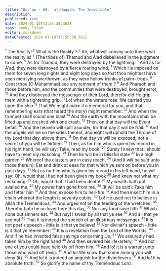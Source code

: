 ```yaml
---
title: "Qur'an — 69.  al-Haqqah: The Inevitable"
description: 
published: true
date: 2024-01-10T13:55:38.362Z
tags: book, Islam
editor: markdown
dateCreated: 2024-01-10T13:55:38.362Z
---
```




<span id="v1"><sup><small>1</small></sup></span>  The Reality!
<span id="v2"><sup><small>2</small></sup></span>  What is the Reality ?
<span id="v3"><sup><small>3</small></sup></span>  Ah, what will convey unto thee what the reality is!
<span id="v4"><sup><small>4</small></sup></span>  (The tribes of) Thamud and A'ad disbelieved in the judgment to come.
<span id="v5"><sup><small>5</small></sup></span>  As for Thamud, they were destroyed by the lightning.
<span id="v6"><sup><small>6</small></sup></span>  And as for A'ad, they were destroyed by a fierce roaring wind,
<span id="v7"><sup><small>7</small></sup></span>  Which He imposed on them for seven long nights and eight long days so that thou mightest have seen men lying overthrown, as they were hollow trunks of palm- trees.
<span id="v8"><sup><small>8</small></sup></span>  Canst thou (O Muhammad) see any remnant of them ?
<span id="v9"><sup><small>9</small></sup></span>  And Pharaoh and those before him, and the communities that were destroyed, brought error,
<span id="v10"><sup><small>10</small></sup></span>  And they disobeyed the messenger of their Lord, therefor did He grip them with a tightening grip.
<span id="v11"><sup><small>11</small></sup></span>  Lo! when the waters rose, We carried you upon the ship
<span id="v12"><sup><small>12</small></sup></span>  That We might make it a memorial for you, and that remembering ears (that heard the story) might remember.
<span id="v13"><sup><small>13</small></sup></span>  And when the trumpet shall sound one blast
<span id="v14"><sup><small>14</small></sup></span>  And the earth with the mountains shall be lifted up and crushed with one crash,
<span id="v15"><sup><small>15</small></sup></span>  Then, on that day will the Event befall.
<span id="v16"><sup><small>16</small></sup></span>  And the heaven will split asunder, for that day it will be frail.
<span id="v17"><sup><small>17</small></sup></span>  And the angels will be on the sides thereof, and eight will uphold the Throne of thy Lord that day, above them.
<span id="v18"><sup><small>18</small></sup></span>  On that day ye will be exposed; not a secret of you will be hidden.
<span id="v19"><sup><small>19</small></sup></span>  Then, as for him who is given his record in his right hand, he will say: Take, read my book!
<span id="v20"><sup><small>20</small></sup></span>  Surely I knew that I should have to meet my reckoning.
<span id="v21"><sup><small>21</small></sup></span>  Then he will be in blissful state
<span id="v22"><sup><small>22</small></sup></span>  In a high garden
<span id="v23"><sup><small>23</small></sup></span>  Whereof the clusters are in easy reach.
<span id="v24"><sup><small>24</small></sup></span>  (And it will be said unto those therein): Eat and drink at ease for that which ye sent on before you in past days.
<span id="v25"><sup><small>25</small></sup></span>  But as for him who is given his record in his left hand, he will say: Oh, would that I had not been given my book
<span id="v26"><sup><small>26</small></sup></span>  And knew not what my reckoning!
<span id="v27"><sup><small>27</small></sup></span>  Oh, would that it had been death!
<span id="v28"><sup><small>28</small></sup></span>  My wealth hath not availed me,
<span id="v29"><sup><small>29</small></sup></span>  My power hath gone from me.
<span id="v30"><sup><small>30</small></sup></span>  (It will be said): Take him and fetter him
<span id="v31"><sup><small>31</small></sup></span>  And then expose him to hell-fire
<span id="v32"><sup><small>32</small></sup></span>  And then insert him in a chain whereof the length is seventy cubits.
<span id="v33"><sup><small>33</small></sup></span>  Lo! He used not to believe in Allah the Tremendous,
<span id="v34"><sup><small>34</small></sup></span>  And urged not on the feeding of the wretched.
<span id="v35"><sup><small>35</small></sup></span>  Therefor hath he no lover here this day,
<span id="v36"><sup><small>36</small></sup></span>  Nor any food save filth
<span id="v37"><sup><small>37</small></sup></span>  Which none but sinners eat.
<span id="v38"><sup><small>38</small></sup></span>  But nay! I swear by all that ye see
<span id="v39"><sup><small>39</small></sup></span>  And all that ye see not
<span id="v40"><sup><small>40</small></sup></span>  That it is indeed the speech of an illustrious messenger.
<span id="v41"><sup><small>41</small></sup></span>  It is not poet's speech - little is it that ye believe!
<span id="v42"><sup><small>42</small></sup></span>  Nor diviner's speech - little is it that ye remember!
<span id="v43"><sup><small>43</small></sup></span>  It is a revelation from the Lord of the Worlds.
<span id="v44"><sup><small>44</small></sup></span>  And if he had invented false sayings concerning Us,
<span id="v45"><sup><small>45</small></sup></span>  We assuredly had taken him by the right hand
<span id="v46"><sup><small>46</small></sup></span>  And then severed his life-artery,
<span id="v47"><sup><small>47</small></sup></span>  And not one of you could have held Us off from him.
<span id="v48"><sup><small>48</small></sup></span>  And lo! it is a warrant unto those who ward off (evil).
<span id="v49"><sup><small>49</small></sup></span>  And lo! We know that some among you will deny (it).
<span id="v50"><sup><small>50</small></sup></span>  And lo! it is indeed an anguish for the disbelievers.
<span id="v51"><sup><small>51</small></sup></span>  And lo! it is absolute truth.
<span id="v52"><sup><small>52</small></sup></span>  So glorify the name of thy Tremendous Lord.